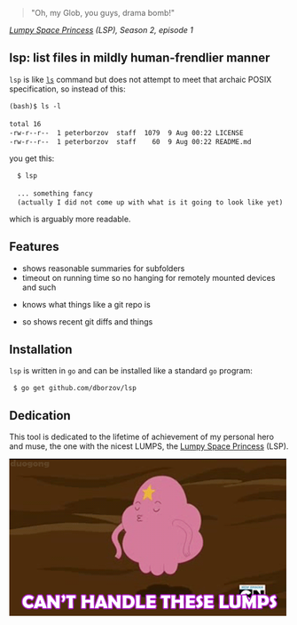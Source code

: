 > "Oh, my Glob, you guys, drama bomb!"

*[Lumpy Space Princess](http://adventuretime.wikia.com/wiki/Lumpy_Space_Princess) (LSP), Season 2, episode 1*




## lsp: list files in mildly human-frendlier manner





`lsp` is like [`ls`](http://en.wikipedia.org/wiki/Ls) command
but does not attempt to meet
that archaic POSIX specification, so instead of this:
```
(bash)$ ls -l

total 16
-rw-r--r--  1 peterborzov  staff  1079  9 Aug 00:22 LICENSE
-rw-r--r--  1 peterborzov  staff    60  9 Aug 00:22 README.md
```

you get this:

```
  $ lsp

  ... something fancy
  (actually I did not come up with what is it going to look like yet)
```
which is arguably more readable.

## Features

- shows reasonable summaries for subfolders
- timeout on running time so no hanging for remotely mounted devices and such
* knows what things like a git repo is
- so shows recent git diffs and things

## Installation

`lsp` is written in `go` and can be installed like a standard `go` program:

```
 $ go get github.com/dborzov/lsp
```

## Dedication

This tool is dedicated to the lifetime of achievement of my personal hero and muse, the one with the nicest LUMPS,
the [Lumpy Space Princess](http://adventuretime.wikia.com/wiki/Lumpy_Space_Princess) (LSP).

![can't handle these lumps](lumps.gif)
